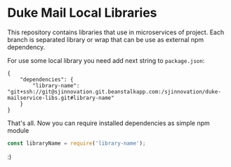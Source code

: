 # Duke Mail Local  Libraries

This repository contains libraries that use in microservices of project.
Each branch is separated library or wrap that can be use as external npm dependency.

For use some local library you need add next string to `package.json`:
```
{
    "dependencies": {
        "library-name": "git+ssh://git@sjinnovation.git.beanstalkapp.com:/sjinnovation/duke-mailservice-libs.git#library-name"
    }
}
```

That's all. Now you can require installed dependencies as simple npm module

```javascript
const libraryName = require('library-name');
```

:)